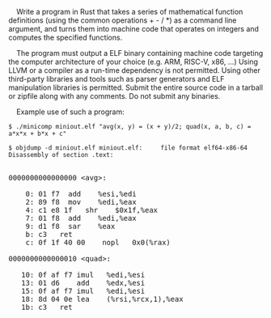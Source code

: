 &nbsp;&nbsp;&nbsp;&nbsp;Write a program in Rust that takes a series of mathematical function definitions (using the common operations + - / *) as a command line argument, and turns them into machine code that operates on integers and computes the specified functions.

&nbsp;&nbsp;&nbsp;&nbsp;The program must output a ELF binary containing machine code targeting the computer architecture of your choice (e.g. ARM, RISC-V, x86, ...) 
Using LLVM or a compiler as a run-time dependency is not permitted.
Using other third-party libraries and tools such as parser generators and ELF manipulation libraries is permitted.
Submit the entire source code in a tarball or zipfile along with any comments. Do not submit any binaries.

&nbsp;&nbsp;&nbsp;&nbsp;Example use of such a program:

``
$ ./minicomp miniout.elf "avg(x, y) = (x + y)/2; quad(x, a, b, c) = a*x*x + b*x + c"
``

``
$ objdump -d miniout.elf
miniout.elf:     file format elf64-x86-64
Disassembly of section .text:
``
<pre>

0000000000000000 &ltavg&gt:

    0: 01 f7  add    %esi,%edi
    2: 89 f8  mov    %edi,%eax
    4: c1 e8 1f   shr    $0x1f,%eax
    7: 01 f8  add    %edi,%eax
    9: d1 f8  sar    %eax
    b: c3   ret
    c: 0f 1f 40 00    nopl   0x0(%rax)
 
0000000000000010 &ltquad&gt:

   10: 0f af f7 imul   %edi,%esi
   13: 01 d6    add    %edx,%esi
   15: 0f af f7 imul   %edi,%esi
   18: 8d 04 0e lea    (%rsi,%rcx,1),%eax
   1b: c3   ret 
</pre>